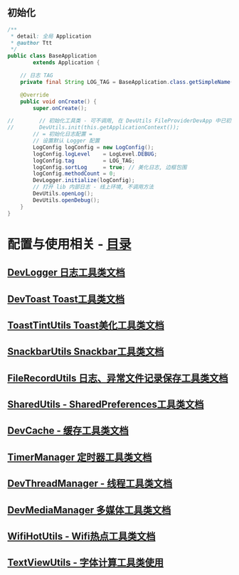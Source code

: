 ## 初始化

```java
/**
 * detail: 全局 Application
 * @author Ttt
 */
public class BaseApplication
        extends Application {

    // 日志 TAG
    private final String LOG_TAG = BaseApplication.class.getSimpleName();

    @Override
    public void onCreate() {
        super.onCreate();

//        // 初始化工具类 - 可不调用, 在 DevUtils FileProviderDevApp 中已初始化, 无需主动调用
//        DevUtils.init(this.getApplicationContext());
        // = 初始化日志配置 =
        // 设置默认 Logger 配置
        LogConfig logConfig = new LogConfig();
        logConfig.logLevel    = LogLevel.DEBUG;
        logConfig.tag         = LOG_TAG;
        logConfig.sortLog     = true; // 美化日志, 边框包围
        logConfig.methodCount = 0;
        DevLogger.initialize(logConfig);
        // 打开 lib 内部日志 - 线上环境, 不调用方法
        DevUtils.openLog();
        DevUtils.openDebug();
    }
}
```

# 配置与使用相关 - [目录][目录]

## [DevLogger 日志工具类文档][DevLogger 日志工具类文档]

## [DevToast Toast工具类文档][DevToast Toast工具类文档]

## [ToastTintUtils Toast美化工具类文档][ToastTintUtils Toast美化工具类文档]

## [SnackbarUtils Snackbar工具类文档][SnackbarUtils Snackbar工具类文档]

## [FileRecordUtils 日志、异常文件记录保存工具类文档][FileRecordUtils 日志、异常文件记录保存工具类文档]

## [SharedUtils - SharedPreferences工具类文档][SharedUtils - SharedPreferences工具类文档]

## [DevCache - 缓存工具类文档][DevCache - 缓存工具类文档]

## [TimerManager 定时器工具类文档][TimerManager 定时器工具类文档]

## [DevThreadManager - 线程工具类文档][DevThreadManager - 线程工具类文档]

## [DevMediaManager 多媒体工具类文档][DevMediaManager 多媒体工具类文档]

## [WifiHotUtils - Wifi热点工具类文档][WifiHotUtils - Wifi热点工具类文档]

## [TextViewUtils - 字体计算工具类使用][TextViewUtils - 字体计算工具类使用]






[目录]: https://github.com/afkT/DevUtils/blob/master/app/src/main/java/utils_use
[DevLogger 日志工具类文档]: https://github.com/afkT/DevUtils/blob/master/lib/DevApp/utils_readme/logger/DevLogger.md
[DevToast Toast工具类文档]: https://github.com/afkT/DevUtils/blob/master/lib/DevApp/utils_readme/toast/DevToast.md
[ToastTintUtils Toast美化工具类文档]: https://github.com/afkT/DevUtils/blob/master/lib/DevApp/utils_readme/toast/ToastTintUtils.md
[SnackbarUtils Snackbar工具类文档]: https://github.com/afkT/DevUtils/blob/master/lib/DevApp/utils_readme/snackbar/SnackbarUtils.md
[FileRecordUtils 日志、异常文件记录保存工具类文档]: https://github.com/afkT/DevUtils/blob/master/lib/DevApp/utils_readme/record/FileRecord.md
[SharedUtils - SharedPreferences工具类文档]: https://github.com/afkT/DevUtils/blob/master/lib/DevApp/utils_readme/share/SharedUtils.md
[DevCache - 缓存工具类文档]: https://github.com/afkT/DevUtils/blob/master/lib/DevApp/utils_readme/cache/DevCache.md
[TimerManager 定时器工具类文档]: https://github.com/afkT/DevUtils/blob/master/lib/DevApp/utils_readme/timer/TimerManager.md
[DevThreadManager - 线程工具类文档]: https://github.com/afkT/DevUtils/blob/master/lib/DevApp/utils_readme/thread/DevThreadManager.md
[DevMediaManager 多媒体工具类文档]: https://github.com/afkT/DevUtils/blob/master/lib/DevApp/utils_readme/media/DevMediaManager.md
[WifiHotUtils - Wifi热点工具类文档]: https://github.com/afkT/DevUtils/blob/master/lib/DevApp/utils_readme/wifi/WifiHotUtils.md
[TextViewUtils - 字体计算工具类使用]: https://github.com/afkT/DevUtils/blob/master/app/src/main/java/utils_use/text/TextCalcUse.java